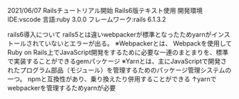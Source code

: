 2021/06/07
Railsチュートリアル開始
Rails6版テキスト使用
開発環境
IDE:vscode
言語:ruby 3.0.0
フレームワーク:rails 6.1.3.2

rails6導入について
rails5とは違いwebpackerが標準となったためyarnがインストールされていないとエラーが出る。
※Webpackerとは、 Webpackを使用してRuby on Rails上でJavaScript開発をするために必要な一連のまとまりを、標準で実装することができるgemパッケージ
※Yarnとは、主にJavaScriptで開発されたプログラム部品（モジュール）を管理するためのパッケージ管理システムの一つ。 npmと互換性があり、乗り換えたり併用することができる
↑yarnでwebpackerを管理するためyarnが必要
